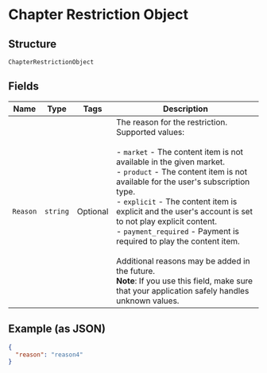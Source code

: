 
# Chapter Restriction Object

## Structure

`ChapterRestrictionObject`

## Fields

| Name | Type | Tags | Description |
|  --- | --- | --- | --- |
| `Reason` | `string` | Optional | The reason for the restriction. Supported values:<br><br>- `market` - The content item is not available in the given market.<br>- `product` - The content item is not available for the user's subscription type.<br>- `explicit` - The content item is explicit and the user's account is set to not play explicit content.<br>- `payment_required` - Payment is required to play the content item.<br><br>Additional reasons may be added in the future.<br>**Note**: If you use this field, make sure that your application safely handles unknown values. |

## Example (as JSON)

```json
{
  "reason": "reason4"
}
```

